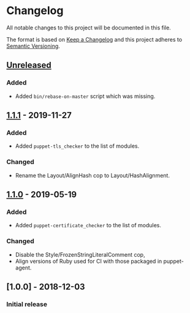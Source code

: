 # Changelog
All notable changes to this project will be documented in this file.

The format is based on [Keep a Changelog](http://keepachangelog.com/en/1.0.0/)
and this project adheres to [Semantic Versioning](http://semver.org/spec/v2.0.0.html).

## [Unreleased]
### Added
- Added `bin/rebase-on-master` script which was missing.

## [1.1.1] - 2019-11-27
### Added
- Added `puppet-tls_checker` to the list of modules.

### Changed
- Rename the Layout/AlignHash cop to Layout/HashAlignment.

## [1.1.0] - 2019-05-19
### Added
- Added `puppet-certificate_checker` to the list of modules.

### Changed
- Disable the Style/FrozenStringLiteralComment cop,
- Align versions of Ruby used for CI with those packaged in puppet-agent.

## [1.0.0] - 2018-12-03
### Initial release

[Unreleased]: https://github.com/opus-codium/modulesync_config/compare/1.1.1...master
[1.1.1]: https://github.com/opus-codium/modulesync_config/compare/1.1.0...1.1.1
[1.1.0]: https://github.com/opus-codium/modulesync_config/compare/1.0.0...1.1.0
